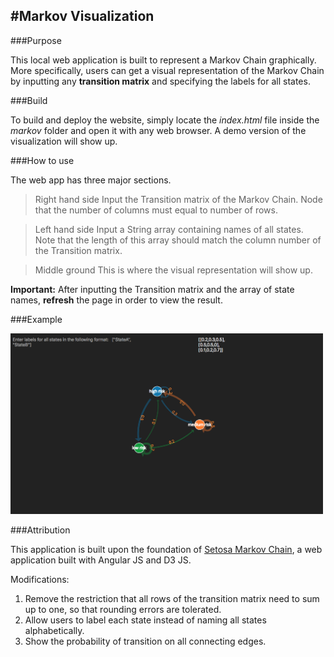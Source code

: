 

#Markov Visualization
---

###Purpose

This local web application is built to represent a Markov Chain graphically. More specifically, users can get a visual representation of the Markov Chain by inputting any **transition matrix** and specifying the labels for all states. 

###Build

To build and deploy the website, simply locate the *index.html* file inside the *markov* folder and open it with any web browser. A demo version of the visualization will show up. 

###How to use

The web app has three major sections. 
> Right hand side
> Input the Transition matrix of the Markov Chain. Node that the number of columns must equal to number of rows. 

> Left hand side
> Input a String array containing names of all states. Note that the length of this array should match the column number of the Transition matrix. 

> Middle ground
> This is where the visual representation will show up. 

**Important:** After inputting the Transition matrix and the array of state names, **refresh** the page in order to view the result. 

###Example

<img src="https://github.com/YuansongFeng/markov_chain_visualization/blob/master/screenshot/demo.png?raw=true" width="500">

###Attribution

This application is built upon the foundation of [Setosa Markov Chain](http://setosa.io/blog/2014/07/26/markov-chains/index.html), a web application built with Angular JS and D3 JS. 

Modifications:
1. Remove the restriction that all rows of the transition matrix need to sum up to one, so that rounding errors are tolerated.  
2. Allow users to label each state instead of naming all states alphabetically. 
3. Show the probability of transition on all connecting edges. 


